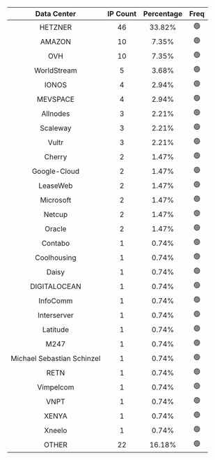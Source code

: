| Data Center | IP Count | Percentage | Freq |
|:------------:|:--------:|:-----------:|:-----:|
| HETZNER | 46 | 33.82% | 🟢 |
| AMAZON | 10 | 7.35% | 🟢 |
| OVH | 10 | 7.35% | 🟢 |
| WorldStream | 5 | 3.68% | 🟢 |
| IONOS | 4 | 2.94% | 🟢 |
| MEVSPACE | 4 | 2.94% | 🟢 |
| Allnodes | 3 | 2.21% | 🟢 |
| Scaleway | 3 | 2.21% | 🟢 |
| Vultr | 3 | 2.21% | 🟢 |
| Cherry | 2 | 1.47% | 🟢 |
| Google-Cloud | 2 | 1.47% | 🟢 |
| LeaseWeb | 2 | 1.47% | 🟢 |
| Microsoft | 2 | 1.47% | 🟢 |
| Netcup | 2 | 1.47% | 🟢 |
| Oracle | 2 | 1.47% | 🟢 |
| Contabo | 1 | 0.74% | 🟢 |
| Coolhousing | 1 | 0.74% | 🟢 |
| Daisy | 1 | 0.74% | 🟢 |
| DIGITALOCEAN | 1 | 0.74% | 🟢 |
| InfoComm | 1 | 0.74% | 🟢 |
| Interserver | 1 | 0.74% | 🟢 |
| Latitude | 1 | 0.74% | 🟢 |
| M247 | 1 | 0.74% | 🟢 |
| Michael Sebastian Schinzel | 1 | 0.74% | 🟢 |
| RETN | 1 | 0.74% | 🟢 |
| Vimpelcom | 1 | 0.74% | 🟢 |
| VNPT | 1 | 0.74% | 🟢 |
| XENYA | 1 | 0.74% | 🟢 |
| Xneelo | 1 | 0.74% | 🟢 |
| OTHER | 22 | 16.18% | 🟢 |